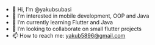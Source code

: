 - 👋 Hi, I’m @yakubsubasi
- 👀 I’m interested in mobile development, OOP and Java
- 🌱 I’m currently learning Flutter and Java
- 💞️ I’m looking to collaborate on small flutter projects
- 📫 How to reach me: yakub5896@gmail.com

<!---
yakubsubasi/yakubsubasi is a ✨ special ✨ repository because its `README.md` (this file) appears on your GitHub profile.
You can click the Preview link to take a look at your changes.
--->
